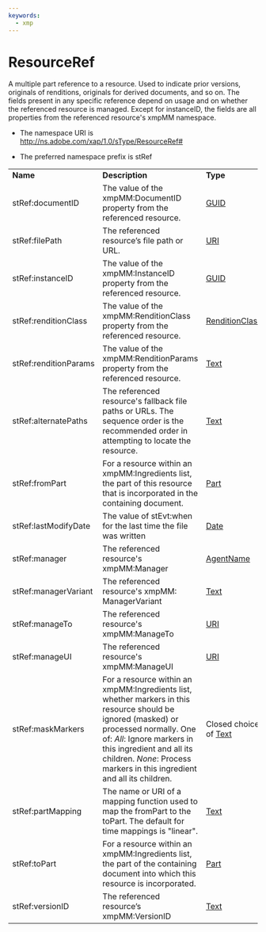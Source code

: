 ```yaml
---
keywords:
  - xmp
---
```


# ResourceRef

A multiple part reference to a resource. Used to indicate prior versions, originals of renditions, originals for derived documents, and so on. The fields present in any specific reference depend on usage and on whether the referenced resource is managed. Except for instanceID, the fields are all properties from the referenced resource's xmpMM namespace.

- The namespace URI is http://ns.adobe.com/xap/1.0/sType/ResourceRef#

- The preferred namespace prefix is stRef

|    |           |    |
|----|-----------|----|
|**Name**|**Description**|**Type**|
|stRef:documentID|The value of the xmpMM:DocumentID property from the referenced resource.  |[GUID](./CoreProperties.md#guid)|
|stRef:filePath|The referenced resource’s file path or URL.  |[URI](./CoreProperties.md#uri)|
|stRef:instanceID|The value of the xmpMM:InstanceID property from the referenced resource.  |[GUID](./CoreProperties.md#guid)|
|stRef:renditionClass|The value of the xmpMM:RenditionClass property from the referenced resource.  |[RenditionClass](./CoreProperties.md#renditionclass)|
|stRef:renditionParams|The value of the xmpMM:RenditionParams property from the referenced resource.  |[Text](./CoreProperties.md#text)|
|stRef:alternatePaths|The referenced resource's fallback file paths or URLs. The sequence order is the recommended order in attempting to locate the resource.  |[Text](./CoreProperties.md#text)|
|stRef:fromPart|For a resource within an xmpMM:Ingredients list, the part of this resource that is incorporated in the containing document.  |[Part](./CoreProperties.md#part)|
|stRef:lastModifyDate|The value of stEvt:when for the last time the file was written  |[Date](./CoreProperties.md#date)|
|stRef:manager|The referenced resource's xmpMM:Manager  |[AgentName](./CoreProperties.md#agent-name)|
|stRef:managerVariant|The referenced resource's xmpMM: ManagerVariant  |[Text](./CoreProperties.md#text)|
|stRef:manageTo|The referenced resource's xmpMM:ManageTo  |[URI](./CoreProperties.md#uri)|
|stRef:manageUI|The referenced resource's xmpMM:ManageUI  |[URI](./CoreProperties.md#uri)|
|stRef:maskMarkers|For a resource within an xmpMM:Ingredients list, whether markers in this resource should be ignored (masked) or processed normally. One of: *All*: Ignore markers in this ingredient and all its children. *None*: Process markers in this ingredient and all its children. |Closed choice of [Text](./CoreProperties.md#text)|
|stRef:partMapping|The name or URI of a mapping function used to map the fromPart to the toPart. The default for time mappings is "linear".  |[Text](./CoreProperties.md#text)|
|stRef:toPart|For a resource within an xmpMM:Ingredients list, the part of the containing document into which this resource is incorporated.  |[Part](./CoreProperties.md#part)|
|stRef:versionID|The referenced resource’s xmpMM:VersionID  |[Text](./CoreProperties.md#text)|
